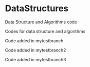 DataStructures
==============

Data Structure and Algorithms code


Codes for data structure and algorithms

Code added in mytestbranch

Code added in mytestbranch2

Code added in mytestbranch3
